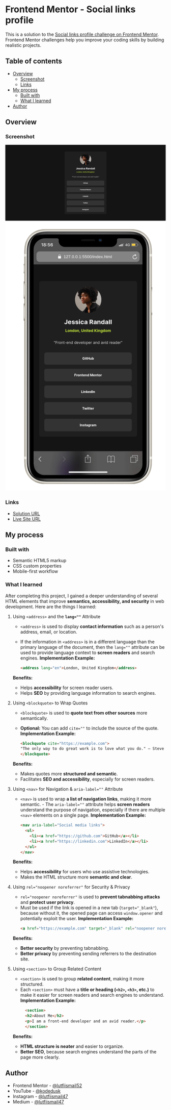 # Frontend Mentor - Social links profile

This is a solution to the [Social links profile challenge on Frontend Mentor](https://www.frontendmentor.io/challenges/social-links-profile-UG32l9m6dQ). Frontend Mentor challenges help you improve your coding skills by building realistic projects.

## Table of contents

- [Overview](#overview)
  - [Screenshot](#screenshot)
  - [Links](#links)
- [My process](#my-process)
  - [Built with](#built-with)
  - [What I learned](#what-i-learned)
- [Author](#author)

## Overview

### Screenshot

![](./desktop-preview.png)
![](./mobile-preview.png)

### Links

- [Solution URL](https://github.com/lutfiismail52/social-links-profile/)
- [Live Site URL](https://lutfiismail52.github.io/social-links-profile/)

## My process

### Built with

- Semantic HTML5 markup
- CSS custom properties
- Mobile-first workflow

### What I learned

After completing this project, I gained a deeper understanding of several HTML elements that improve **semantics, accessibility, and security** in web development. Here are the things I learned:

1. Using `<address>` and the **`lang=""`** Attribute

    - `<address>` is used to display **contact information** such as a person's address, email, or location.
    - If the information in `<address>` is in a different language than the primary language of the document, then the `lang=""` attribute can be used to provide language context to **screen readers** and search engines. **Implementation Example:**

      ```html
      <address lang="en">London, United Kingdom</address>
      ```

    **Benefits:**
      - Helps **accessibility** for screen reader users.
      - Helps **SEO** by providing language information to search engines.

2. Using `<blockquote>` to Wrap Quotes
    - `<blockquote>` is used to **quote text from other sources** more semantically.
    - **Optional:** You can add `cite=""` to include the source of the quote. **Implementation Example:**

      ```html
      <blockquote cite="https://example.com">
      "The only way to do great work is to love what you do." — Steve Jobs
      </blockquote>
      ```

    **Benefits:**
      - Makes quotes more **structured and semantic**.
      - Facilitates **SEO and accessibility**, especially for screen readers.

3. Using `<nav>` for Navigation & `aria-label=""` Attribute
    - `<nav>` is used to wrap **a list of navigation links**, making it more semantic. - The `aria-label=""` attribute helps **screen readers** understand the purpose of navigation, especially if there are multiple `<nav>` elements on a single page. **Implementation Example:**

      ```html
      <nav aria-label="Social media links">
        <ul>
          <li><a href="https://github.com">GitHub</a></li>
          <li><a href="https://linkedin.com">LinkedIn</a></li>
        </ul>
      </nav>
      ```

    **Benefits:**
      - Helps **accessibility** for users who use assistive technologies.
      - Makes the HTML structure more **semantic and clear**.

4. Using `rel="noopener noreferrer"` for Security & Privacy
    - `rel="noopener noreferrer"` is used to **prevent tabnabbing attacks** and **protect user privacy**.
    - Must be used if the link is opened in a new tab (`target="_blank"`), because without it, the opened page can access `window.opener` and potentially exploit the user. **Implementation Example:**
      ```html
      <a href="https://example.com" target="_blank" rel="noopener noreferrer">Visit Example</a>
      ```

    **Benefits:**
      - **Better security** by preventing tabnabbing.
      - **Better privacy** by preventing sending referrers to the destination site.

5. Using `<section>` to Group Related Content
    - `<section>` is used to group **related content**, making it more structured.
    - Each `<section>` must have a **title or heading (`<h2>`, `<h3>`, etc.)** to make it easier for screen readers and search engines to understand. **Implementation Example:**
      ```html
        <section>
        <h2>About Me</h2>
        <p>I am a front-end developer and an avid reader.</p>
        </section>
      ```

    **Benefits:**
      - **HTML structure is neater** and easier to organize.
      - **Better SEO**, because search engines understand the parts of the page more clearly.

## Author

- Frontend Mentor - [@lutfiismail52](https://www.frontendmentor.io/profile/lutfiismail52)
- YouTube - [@kodedusk](https://www.youtube.com/@kodedusk)
- Instagram - [@lutfiismail47](https://www.instagram.com/lutfiismail47)
- Medium - [@lutfiismail47](https://medium.com/@lutfiismail47)
